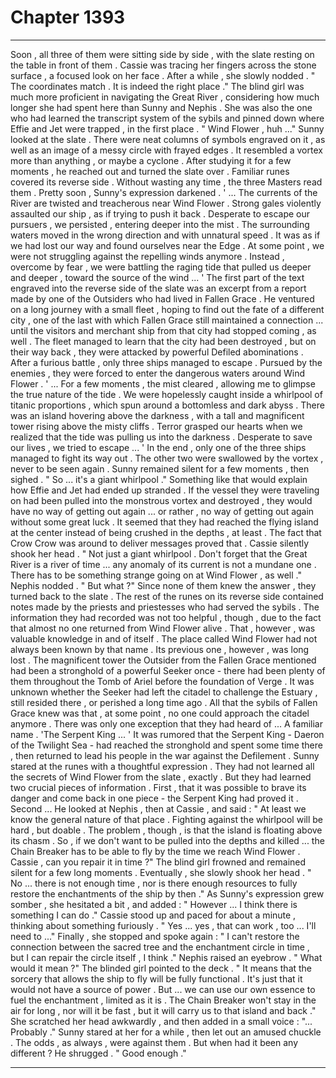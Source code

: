 
# Chapter 1393


---

Soon , all three of them were sitting side by side , with the slate resting on the table in front of them . Cassie was tracing her fingers across the stone surface , a focused look on her face .
After a while , she slowly nodded .
" The coordinates match . It is indeed the right place ."
The blind girl was much more proficient in navigating the Great River , considering how much longer she had spent here than Sunny and Nephis . She was also the one who had learned the transcript system of the sybils and pinned down where Effie and Jet were trapped , in the first place .
" Wind Flower , huh ..."
Sunny looked at the slate . There were neat columns of symbols engraved on it , as well as an image of a messy circle with frayed edges . It resembled a vortex more than anything , or maybe a cyclone . After studying it for a few moments , he reached out and turned the slate over .
Familiar runes covered its reverse side . Without wasting any time , the three Masters read them .
Pretty soon , Sunny's expression darkened .
' ... The currents of the River are twisted and treacherous near Wind Flower . Strong gales violently assaulted our ship , as if trying to push it back . Desperate to escape our pursuers , we persisted , entering deeper into the mist . The surrounding waters moved in the wrong direction and with unnatural speed . It was as if we had lost our way and found ourselves near the Edge .
At some point , we were not struggling against the repelling winds anymore . Instead , overcome by fear , we were battling the raging tide that pulled us deeper and deeper , toward the source of the wind ... '
The first part of the text engraved into the reverse side of the slate was an excerpt from a report made by one of the Outsiders who had lived in Fallen Grace . He ventured on a long journey with a small fleet , hoping to find out the fate of a different city , one of the last with which Fallen Grace still maintained a connection ... until the visitors and merchant ship from that city had stopped coming , as well .
The fleet managed to learn that the city had been destroyed , but on their way back , they were attacked by powerful Defiled abominations . After a furious battle , only three ships managed to escape . Pursued by the enemies , they were forced to enter the dangerous waters around Wind Flower .
' ... For a few moments , the mist cleared , allowing me to glimpse the true nature of the tide . We were hopelessly caught inside a whirlpool of titanic proportions , which spun around a bottomless and dark abyss . There was an island hovering above the darkness , with a tall and magnificent tower rising above the misty cliffs .
Terror grasped our hearts when we realized that the tide was pulling us into the darkness . Desperate to save our lives , we tried to escape ... '
In the end , only one of the three ships managed to fight its way out . The other two were swallowed by the vortex , never to be seen again .
Sunny remained silent for a few moments , then sighed .
" So ... it's a giant whirlpool ."
Something like that would explain how Effie and Jet had ended up stranded . If the vessel they were traveling on had been pulled into the monstrous vortex and destroyed , they would have no way of getting out again ... or rather , no way of getting out again without some great luck .
It seemed that they had reached the flying island at the center instead of being crushed in the depths , at least . The fact that Crow Crow was around to deliver messages proved that .
Cassie silently shook her head .
" Not just a giant whirlpool . Don't forget that the Great River is a river of time ... any anomaly of its current is not a mundane one . There has to be something strange going on at Wind Flower , as well ."
Nephis nodded .
" But what ?"
Since none of them knew the answer , they turned back to the slate . The rest of the runes on its reverse side contained notes made by the priests and priestesses who had served the sybils .
The information they had recorded was not too helpful , though , due to the fact that almost no one returned from Wind Flower alive . That , however , was valuable knowledge in and of itself .
The place called Wind Flower had not always been known by that name . Its previous one , however , was long lost . The magnificent tower the Outsider from the Fallen Grace mentioned had been a stronghold of a powerful Seeker once - there had been plenty of them throughout the Tomb of Ariel before the foundation of Verge .
It was unknown whether the Seeker had left the citadel to challenge the Estuary , still resided there , or perished a long time ago . All that the sybils of Fallen Grace knew was that , at some point , no one could approach the citadel anymore .
There was only one exception that they had heard of ...
A familiar name .
'The Serpent King ... '
It was rumored that the Serpent King - Daeron of the Twilight Sea - had reached the stronghold and spent some time there , then returned to lead his people in the war against the Defilement .
Sunny stared at the runes with a thoughtful expression .
They had not learned all the secrets of Wind Flower from the slate , exactly . But they had learned two crucial pieces of information .
First , that it was possible to brave its danger and come back in one piece - the Serpent King had proved it .
Second ...
He looked at Nephis , then at Cassie , and said :
" At least we know the general nature of that place . Fighting against the whirlpool will be hard , but doable . The problem , though , is that the island is floating above its chasm . So , if we don't want to be pulled into the depths and killed ... the Chain Breaker has to be able to fly by the time we reach Wind Flower . Cassie , can you repair it in time ?"
The blind girl frowned and remained silent for a few long moments . Eventually , she slowly shook her head .
" No ... there is not enough time , nor is there enough resources to fully restore the enchantments of the ship by then ."
As Sunny's expression grew somber , she hesitated a bit , and added :
" However ... I think there is something I can do ."
Cassie stood up and paced for about a minute , thinking about something furiously .
" Yes ... yes , that can work , too ... I'll need to ..."
Finally , she stopped and spoke again :
" I can't restore the connection between the sacred tree and the enchantment circle in time , but I can repair the circle itself , I think ."
Nephis raised an eyebrow .
" What would it mean ?"
The blinded girl pointed to the deck .
" It means that the sorcery that allows the ship to fly will be fully functional . It's just that it would not have a source of power . But ... we can use our own essence to fuel the enchantment , limited as it is . The Chain Breaker won't stay in the air for long , nor will it be fast , but it will carry us to that island and back ."
She scratched her head awkwardly , and then added in a small voice :
"... Probably ."
Sunny stared at her for a while , then let out an amused chuckle .
The odds , as always , were against them . But when had it been any different ?
He shrugged .
" Good enough ."

---

